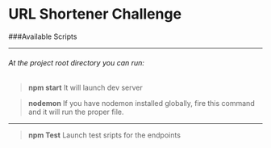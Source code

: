 # URL Shortener Challenge

###Available Scripts

------------

###### At the project root directory you can run:

> **npm start**
It will launch dev server 

> **nodemon**
If you have nodemon installed globally, fire this command  and it will run the proper file.

------------

> **npm Test**
Launch test sripts for the endpoints